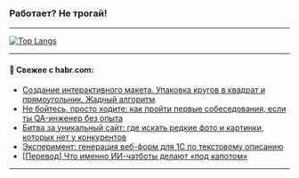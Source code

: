 ### Работает? Не трогай!

---
<!--
#### 🛠️ Technical stack:

![Java](https://img.shields.io/badge/Java-informational?logo=Oracle&style=flat&logoColor=white&color=FF4500)
![Kotlin](https://img.shields.io/badge/Kotlin-informational?logo=Kotlin&style=flat&logoColor=white&color=774D97)
![TS](https://img.shields.io/badge/TypeScript-informational?logo=typeScript&style=flat&logoColor=black&color=017acc)
![Python](https://img.shields.io/badge/Python-informational?logo=Python&style=flat&logoColor=black&color=ffdd54) <br>
![Spring](https://img.shields.io/badge/Spring-informational?logo=Spring&style=flat&logoColor=white&color=6DB33F) 
![SpringBoot](https://img.shields.io/badge/SpringBoot-informational?logo=SpringBoot&style=flat&logoColor=white&color=6DB33F)
![Nest](https://img.shields.io/badge/NestJS-informational?logo=NestJS&style=flat&logoColor=white&color=E0234E) 
![NodeJS](https://img.shields.io/badge/NodeJS-informational?logo=node.js&style=flat&logoColor=white&color=70A760)<br>
![PostgreSQL](https://img.shields.io/badge/PostgreSQL-informational?logo=PostgreSQL&style=flat&logoColor=white&color=DAA520)
![MongoDB](https://img.shields.io/badge/MongoDB-informational?logo=MongoDB&style=flat&logoColor=white&color=870000)
![Apache](https://img.shields.io/badge/Apache-informational?logo=apache&style=flat&logoColor=white&color=f74e28)

___ 
-->

<!--- #### 🛠️ : --->

[![Top Langs](https://github-readme-stats-82jvfl3w3-advtsettinggmailcoms-projects.vercel.app/api/top-langs/?username=zloylis&langs_count=10&hide_title=true&title_color=e6edf3&size_weight=0.5&count_weight=0.5&layout=compact&hide_progress=true&hide_border=true&theme=dracula&hide=css,makefile,cmake)](https://github.com/zloylis)

<!---


####  :octocat:&nbsp;&nbsp; Статистика:

![GitHub stats](https://github-readme-stats-u2qms2cxw-advtsettinggmailcoms-projects.vercel.app/api?username=zloylis&show_icons=true&hide_border=true&theme=dracula&title_color=e6edf3&include_all_commits=true&count_private=true&hide_rank=false&hide_title=true&rank_icon=github)
-->
---

#### 💬 Свежее с habr.com:

<!-- BLOG-POST-LIST:START -->
- [Создание интерактивного макета. Упаковка кругов в квадрат и прямоугольник. Жадный алгоритм](https://habr.com/ru/articles/958888/?utm_source=habrahabr&utm_medium=rss&utm_campaign=958888)
- [Не бойтесь, просто ходите: как пройти первые собеседования, если ты QA-инженер без опыта](https://habr.com/ru/companies/yandex_praktikum/articles/954196/?utm_source=habrahabr&utm_medium=rss&utm_campaign=954196)
- [Битва за уникальный сайт: где искать редкие фото и картинки, которых нет у конкурентов](https://habr.com/ru/companies/beget/articles/953124/?utm_source=habrahabr&utm_medium=rss&utm_campaign=953124)
- [Эксперимент: генерация веб-форм для 1С по текстовому описанию](https://habr.com/ru/articles/952114/?utm_source=habrahabr&utm_medium=rss&utm_campaign=952114)
- [[Перевод] Что именно ИИ-чатботы делают «под капотом»](https://habr.com/ru/articles/958820/?utm_source=habrahabr&utm_medium=rss&utm_campaign=958820)
<!-- BLOG-POST-LIST:END -->

---
